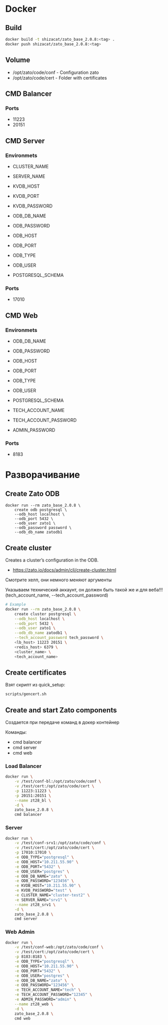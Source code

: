 # Docker

## Build

```bash
docker build -t shizacat/zato_base_2.0.8:<tag> .
docker push shizacat/zato_base_2.0.8:<tag>
```

## Volume

- /opt/zato/code/conf - Configuration zato
- /opt/zato/code/cert - Folder with certificates

## CMD Balancer

### Ports

- 11223
- 20151

## CMD Server

### Environmets

- CLUSTER_NAME
- SERVER_NAME

- KVDB_HOST
- KVDB_PORT
- KVDB_PASSWORD

- ODB_DB_NAME
- ODB_PASSWORD
- ODB_HOST
- ODB_PORT
- ODB_TYPE
- ODB_USER
- POSTGRESQL_SCHEMA

### Ports
- 17010

## CMD Web

### Environmets

- ODB_DB_NAME
- ODB_PASSWORD
- ODB_HOST
- ODB_PORT
- ODB_TYPE
- ODB_USER
- POSTGRESQL_SCHEMA

- TECH_ACCOUNT_NAME
- TECH_ACCOUNT_PASSWORD
- ADMIN_PASSWORD

### Ports

- 8183

# Разворачивание

## Create Zato ODB

```
docker run --rm zato_base_2.0.8 \
    create odb postgresql \
    --odb_host localhost \
    --odb_port 5432 \
    --odb_user zato1 \
    --odb_password password \
    --odb_db_name zatodb1
```

## Create cluster

Creates a cluster’s configuration in the ODB.
- https://zato.io/docs/admin/cli/create-cluster.html

Смотрите хелп, они немного меняют аргументы

Указываем технический аккаунт, он должен быть такой же и для веба!!! (tech_account_name, --tech_account_password)

```bash
# Example
docker run --rm zato_base_2.0.8 \
    create cluster postgresql \
    --odb_host localhost \
    --odb_port 5432 \
    --odb_user zato1 \
    --odb_db_name zatodb1 \
    --tech_account_password tech_password \
    <lb_host> 11223 20151 \
    <redis_host> 6379 \
    <cluster_name> \
    <tech_account_name>
```

## Create certificates

Взят скрипт из quick_setup:

```bash
scripts/gencert.sh
```

## Create and start Zato components

Создается при передаче команд в докер контейнер

Команды:
- cmd balancer
- cmd server
- cmd web

### Load Balancer

```bash
docker run \
    -v /test/conf-bl:/opt/zato/code/conf \
    -v /test/cert:/opt/zato/code/cert \
    -p 11223:11223 \
    -p 20151:20151 \
    --name zt28_bl \
    -d \
    zato_base_2.0.8 \
    cmd balancer
```

### Server

```bash
docker run \
    -v /test/conf-srv1:/opt/zato/code/conf \
    -v /test/cert:/opt/zato/code/cert \
    -p 17010:17010 \
    -e ODB_TYPE="postgresql" \
    -e ODB_HOST="10.211.55.90" \
    -e ODB_PORT="5432" \
    -e ODB_USER="postgres" \
    -e ODB_DB_NAME="zato" \
    -e ODB_PASSWORD="123456" \
    -e KVDB_HOST="10.211.55.90" \
    -e KVDB_PASSWORD="test" \
    -e CLUSTER_NAME="cluster-test2" \
    -e SERVER_NAME="srv1" \
    --name zt28_srv1 \
    -d \
    zato_base_2.0.8 \
    cmd server
```

### Web Admin

```bash
docker run \
    -v /test/conf-web:/opt/zato/code/conf \
    -v /test/cert:/opt/zato/code/cert \
    -p 8183:8183 \
    -e ODB_TYPE="postgresql" \
    -e ODB_HOST="10.211.55.90" \
    -e ODB_PORT="5432" \
    -e ODB_USER="postgres" \
    -e ODB_DB_NAME="zato" \
    -e ODB_PASSWORD="123456" \
    -e TECH_ACCOUNT_NAME="tech" \
	-e TECH_ACCOUNT_PASSWORD="12345" \
	-e ADMIN_PASSWORD="admin" \
    --name zt28_web \
    -d \
    zato_base_2.0.8 \
    cmd web
```
